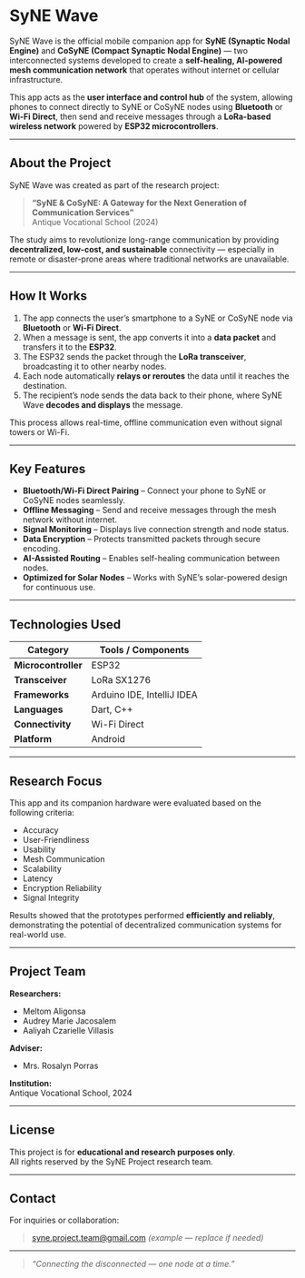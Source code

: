 # SyNE Wave

SyNE Wave is the official mobile companion app for **SyNE (Synaptic Nodal Engine)** and **CoSyNE (Compact Synaptic Nodal Engine)** — two interconnected systems developed to create a **self-healing, AI-powered mesh communication network** that operates without internet or cellular infrastructure.

This app acts as the **user interface and control hub** of the system, allowing phones to connect directly to SyNE or CoSyNE nodes using **Bluetooth** or **Wi-Fi Direct**, then send and receive messages through a **LoRa-based wireless network** powered by **ESP32 microcontrollers**.

---

## About the Project

SyNE Wave was created as part of the research project:

> **“SyNE & CoSyNE: A Gateway for the Next Generation of Communication Services”**  
> Antique Vocational School (2024)

The study aims to revolutionize long-range communication by providing **decentralized, low-cost, and sustainable** connectivity — especially in remote or disaster-prone areas where traditional networks are unavailable.

---

## How It Works

1. The app connects the user’s smartphone to a SyNE or CoSyNE node via **Bluetooth** or **Wi-Fi Direct**.  
2. When a message is sent, the app converts it into a **data packet** and transfers it to the **ESP32**.  
3. The ESP32 sends the packet through the **LoRa transceiver**, broadcasting it to other nearby nodes.  
4. Each node automatically **relays or reroutes** the data until it reaches the destination.  
5. The recipient’s node sends the data back to their phone, where SyNE Wave **decodes and displays** the message.

This process allows real-time, offline communication even without signal towers or Wi-Fi.

---

## Key Features

- **Bluetooth/Wi-Fi Direct Pairing** – Connect your phone to SyNE or CoSyNE nodes seamlessly.  
- **Offline Messaging** – Send and receive messages through the mesh network without internet.  
- **Signal Monitoring** – Displays live connection strength and node status.  
- **Data Encryption** – Protects transmitted packets through secure encoding.  
- **AI-Assisted Routing** – Enables self-healing communication between nodes.  
- **Optimized for Solar Nodes** – Works with SyNE’s solar-powered design for continuous use.

---

## Technologies Used

| Category | Tools / Components |
|-----------|--------------------|
| **Microcontroller** | ESP32 |
| **Transceiver** | LoRa SX1276 |
| **Frameworks** | Arduino IDE, IntelliJ IDEA |
| **Languages** | Dart, C++ |
| **Connectivity** | Wi-Fi Direct |
| **Platform** | Android |

---

## Research Focus

This app and its companion hardware were evaluated based on the following criteria:

- Accuracy  
- User-Friendliness  
- Usability  
- Mesh Communication  
- Scalability  
- Latency  
- Encryption Reliability  
- Signal Integrity  

Results showed that the prototypes performed **efficiently and reliably**, demonstrating the potential of decentralized communication systems for real-world use.

---

## Project Team

**Researchers:**  
- Meltom Aligonsa  
- Audrey Marie Jacosalem  
- Aaliyah Czarielle Villasis  

**Adviser:**  
- Mrs. Rosalyn Porras  

**Institution:**  
Antique Vocational School, 2024

---

## License

This project is for **educational and research purposes only**.  
All rights reserved by the SyNE Project research team.

---

## Contact

For inquiries or collaboration:  
> syne.project.team@gmail.com *(example — replace if needed)*

---

> _“Connecting the disconnected — one node at a time.”_
